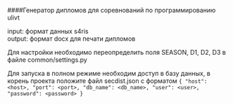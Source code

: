 ####Генератор дипломов для соревнований по программированию ulivt

input: формат данных s4ris  
output: формат docx для печати дипломов

Для настройки необходимо переопределить поля 
SEASON, D1, D2, D3 в файле common/settings.py

Для запуска в полном режиме необходим доступ в базу данных, 
в корень проекта положите файл secdist.json с форматом
`{
  "host": <host>,
  "port": <port>,
  "db_name": <db_name>,
  "user": <user>,
  "password": <password>
}`